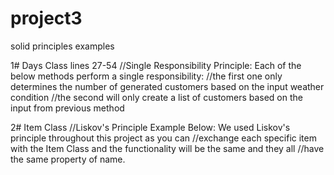 # project3

solid principles examples

1# Days Class lines 27-54
  //Single Responsibility Principle: Each of the below methods perform a single responsibility: 
        //the first one only determines the number of generated customers based on the input weather condition
        //the second will only create a list of customers based on the input from previous method

2# Item Class
 //Liskov's Principle Example Below: We used Liskov's principle throughout this project as you can 
        //exchange each specific item with the Item Class and the functionality will be the same and they all 
        //have the same property of name.